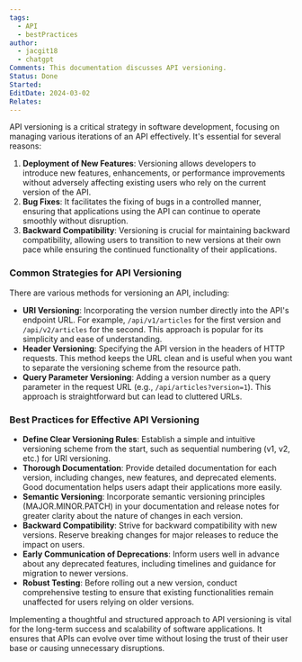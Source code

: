 ```yaml
---
tags:
  - API
  - bestPractices
author:
  - jacgit18
  - chatgpt
Comments: This documentation discusses API versioning.
Status: Done
Started: 
EditDate: 2024-03-02
Relates:
---
```

API versioning is a critical strategy in software development, focusing on managing various iterations of an API effectively. It's essential for several reasons:

1. **Deployment of New Features**: Versioning allows developers to introduce new features, enhancements, or performance improvements without adversely affecting existing users who rely on the current version of the API.
2. **Bug Fixes**: It facilitates the fixing of bugs in a controlled manner, ensuring that applications using the API can continue to operate smoothly without disruption.
3. **Backward Compatibility**: Versioning is crucial for maintaining backward compatibility, allowing users to transition to new versions at their own pace while ensuring the continued functionality of their applications.

### Common Strategies for API Versioning

There are various methods for versioning an API, including:

- **URI Versioning**: Incorporating the version number directly into the API's endpoint URL. For example, `/api/v1/articles` for the first version and `/api/v2/articles` for the second. This approach is popular for its simplicity and ease of understanding.
- **Header Versioning**: Specifying the API version in the headers of HTTP requests. This method keeps the URL clean and is useful when you want to separate the versioning scheme from the resource path.
- **Query Parameter Versioning**: Adding a version number as a query parameter in the request URL (e.g., `/api/articles?version=1`). This approach is straightforward but can lead to cluttered URLs.

### Best Practices for Effective API Versioning

- **Define Clear Versioning Rules**: Establish a simple and intuitive versioning scheme from the start, such as sequential numbering (v1, v2, etc.) for URI versioning.
- **Thorough Documentation**: Provide detailed documentation for each version, including changes, new features, and deprecated elements. Good documentation helps users adapt their applications more easily.
- **Semantic Versioning**: Incorporate semantic versioning principles (MAJOR.MINOR.PATCH) in your documentation and release notes for greater clarity about the nature of changes in each version.
- **Backward Compatibility**: Strive for backward compatibility with new versions. Reserve breaking changes for major releases to reduce the impact on users.
- **Early Communication of Deprecations**: Inform users well in advance about any deprecated features, including timelines and guidance for migration to newer versions.
- **Robust Testing**: Before rolling out a new version, conduct comprehensive testing to ensure that existing functionalities remain unaffected for users relying on older versions.

Implementing a thoughtful and structured approach to API versioning is vital for the long-term success and scalability of software applications. It ensures that APIs can evolve over time without losing the trust of their user base or causing unnecessary disruptions.
